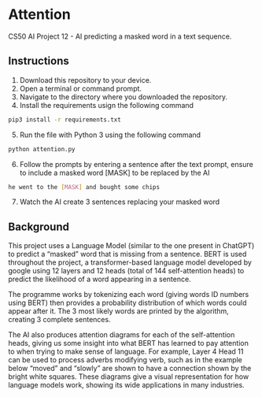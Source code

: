 # Attention
CS50 AI Project 12 - AI predicting a masked word in a text sequence.

## Instructions
1. Download this repository to your device.
2. Open a terminal or command prompt.
3. Navigate to the directory where you downloaded the repository.
4. Install the requirements usign the following command
```bash
pip3 install -r requirements.txt
```
5. Run the file with Python 3 using the following command
```bash
python attention.py
```
6. Follow the prompts by entering a sentence after the text prompt,
ensure to include a masked word [MASK] to be replaced by the AI
```bash
he went to the [MASK] and bought some chips
```
7. Watch the AI create 3 sentences replacing your masked word

## Background
This project uses a Language Model (similar to the one present in ChatGPT) to predict a “masked” word that is missing from a sentence. BERT is used throughout the project, a transformer-based language model developed by google using 12 layers and 12 heads (total of 144 self-attention heads) to predict the likelihood of a word appearing in a sentence.

The programme works by tokenizing each word (giving words ID numbers using BERT) then provides a probability distribution of which words could appear after it. The 3 most likely words are printed by the algorithm, creating 3 complete sentences.

The AI also produces attention diagrams for each of the self-attention heads, giving us some insight into what BERT has learned to pay attention to when trying to make sense of language. For example, Layer 4 Head 11 can be used to process adverbs modifying verb, such as in the example below “moved” and “slowly” are shown to have a connection shown by the bright white squares. These diagrams give a visual representation for how language models work, showing its wide applications in many industries.
